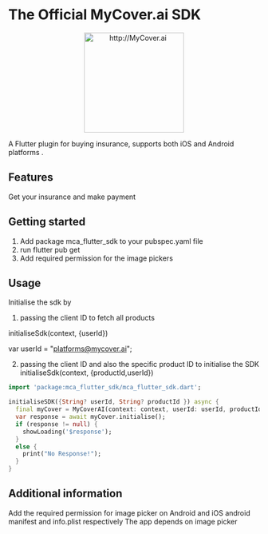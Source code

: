 # The Official MyCover.ai SDK
<div align="center">
      <img title="http://MyCover.ai" height="200" src="https://www.mycover.ai/images/logos/mycover.svg" width="200px"/>
    </div>


A Flutter plugin for buying insurance, supports both iOS and Android platforms .

## Features

Get your insurance and make payment

## Getting started

1. Add package mca_flutter_sdk to your pubspec.yaml file
2. run flutter pub get
3. Add required permission for the image pickers


## Usage

Initialise the sdk by

1. passing the client ID to fetch all products

initialiseSdk(context, {userId})

var userId = "platforms@mycover.ai";

2. passing the client ID and also the specific product ID to initialise the SDK
   initialiseSdk(context, {productId,userId})

```dart
import 'package:mca_flutter_sdk/mca_flutter_sdk.dart';

initialiseSDK({String? userId, String? productId }) async {
  final myCover = MyCoverAI(context: context, userId: userId, productId: productId);
  var response = await myCover.initialise();
  if (response != null) {
    showLoading('$response');
  }
  else {
    print("No Response!");
  }
} 
```

## Additional information

 Add the required permission for image picker on Android and iOS android manifest and info.plist respectively
 The app depends on image picker

